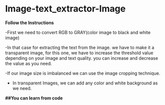 # Image-text_extractor-Image

**Follow the Instructions**

-First we need to convert RGB to GRAY(color image to black and white image)

-In that case for extracting the text from the image. we have to make it a transparent image, for this one, we have to increase the threshold value depending on your image and text quality. you can increase and decrease the value as you need.

-If our image size is imbalanced we can use the image cropping technique. 

- In transparent Images, we can add any color and white background as we need.

**##You can learn from code**
  

